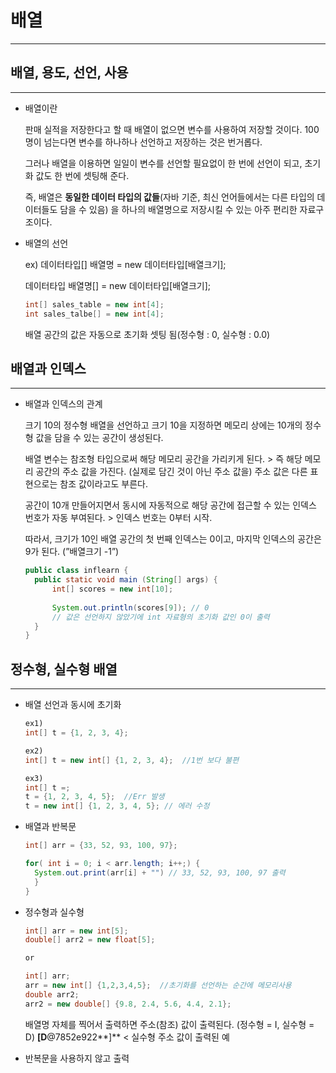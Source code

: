 # 배열

------

## 배열, 용도, 선언, 사용

------

- 배열이란

  판매 실적을 저장한다고 할 때 배열이 없으면 변수를 사용하여 저장할 것이다. 100명이 넘는다면 변수를 하나하나 선언하고 저장하는 것은 번거롭다.

  그러나 배열을 이용하면 일일이 변수를 선언할 필요없이 한 번에 선언이 되고, 초기화 값도 한 번에 셋팅해 준다.

  즉, 배열은 **동일한 데이터 타입의 값들**(자바 기준, 최신 언어들에서는 다른 타입의 데이터들도 담을 수 있음) 을 하나의 배열명으로 저장시킬 수 있는 아주 편리한 자료구조이다.

- 배열의 선언

  ex) 데이터타입[] 배열명 = new 데이터타입[배열크기];

  데이터타입 배열명[] = new 데이터타입[배열크기];

  ```java
  int[] sales_table = new int[4];
  int sales_talbe[] = new int[4];
  ```

  배열 공간의 값은 자동으로 초기화 셋팅 됨(정수형 : 0, 실수형 : 0.0)

## 배열과 인덱스

------

- 배열과 인덱스의 관계

  크기 10의 정수형 배열을 선언하고 크기 10을 지정하면 메모리 상에는 10개의 정수형 값을 담을 수 있는 공간이 생성된다.

  배열 변수는 참조형 타입으로써 해당 메모리 공간을 가리키게 된다. > 즉 해당 메모리 공간의 주소 값을 가진다. (실제로 담긴 것이 아닌 주소 값을) 주소 값은 다른 표현으로는 참조 값이라고도 부른다.

  공간이 10개 만들어지면서 동시에 자동적으로 해당 공간에 접근할 수 있는 인덱스 번호가 자동 부여된다. > 인덱스 번호는 0부터 시작.

  따라서, 크기가 10인 배열 공간의 첫 번째 인덱스는 0이고, 마지막 인덱스의 공간은 9가 된다. (”배열크기 -1”)

  ```java
  public class inflearn {
  	public static void main (String[] args) {
  		int[] scores = new int[10];
  		
  		System.out.println(scores[9]); // 0
  		// 값은 선언하지 않았기에 int 자료형의 초기화 값인 0이 출력
  	}
  }
  ```

## 정수형, 실수형 배열

------

- 배열 선언과 동시에 초기화

  ```java
  ex1)
  int[] t = {1, 2, 3, 4};
  
  ex2)
  int[] t = new int[] {1, 2, 3, 4};  //1번 보다 불편
  
  ex3)
  int[] t =; 
  t = {1, 2, 3, 4, 5};  //Err 발생
  t = new int[] {1, 2, 3, 4, 5}; // 에러 수정
  ```

- 배열과 반복문

  ```java
  int[] arr = {33, 52, 93, 100, 97};
  
  for( int i = 0; i < arr.length; i++;) {
  	System.out.print(arr[i] + "") // 33, 52, 93, 100, 97 출력
  	}
  }
  ```

- 정수형과 실수형

  ```java
  int[] arr = new int[5];
  double[] arr2 = new float[5];
  
  or
  
  int[] arr;
  arr = new int[] {1,2,3,4,5};  //초기화를 선언하는 순간에 메모리사용
  double arr2;
  arr2 = new double[] {9.8, 2.4, 5.6, 4.4, 2.1};
  ```

  배열명 자체를 찍어서 출력하면 주소(참조) 값이 출력된다. (정수형 = I, 실수형 = D)   **[D**@7852e922**]** < 실수형 주소 값이 출력된 예

- 반복문을 사용하지 않고 출력